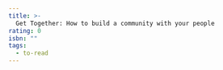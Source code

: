 ```yaml
---
title: >-
  Get Together: How to build a community with your people
rating: 0
isbn: ""
tags:
  - to-read
---
```


